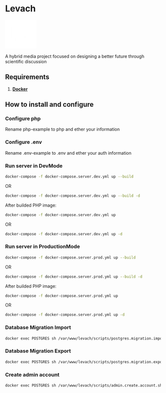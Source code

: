 # Levach

![](https://github.com/marxunion/levach/blob/main/frontend/src/assets/img/logo/logo.png?raw=true)

A hybrid media project focused on designing a better future through scientific discussion 

## Requirements

1. [**Docker**](https://www.docker.com/)

## How to install and configure

### Configure php
Rename php-example to php and ether your information

### Configure .env
Rename .env-example to .env and ether your auth information

### Run server in DevMode
```bash
docker-compose -f docker-compose.server.dev.yml up --build
```
OR
```bash
docker-compose -f docker-compose.server.dev.yml up --build -d
```

After builded PHP image:
```bash
docker-compose -f docker-compose.server.dev.yml up
```
OR
```bash
docker-compose -f docker-compose.server.dev.yml up -d
```

### Run server in ProductionMode
```bash
docker-compose -f docker-compose.server.prod.yml up --build
```
OR
```bash
docker-compose -f docker-compose.server.prod.yml up --build -d
```

After builded PHP image:
```bash
docker-compose -f docker-compose.server.prod.yml up
```
OR
```bash
docker-compose -f docker-compose.server.prod.yml up -d
```

### Database Migration Import
```bash
docker exec POSTGRES sh /var/www/levach/scripts/postgres.migration.import.sh
```

### Database Migration Export
```bash
docker exec POSTGRES sh /var/www/levach/scripts/postgres.migration.export.sh
```


### Create admin account
```bash
docker exec POSTGRES sh /var/www/levach/scripts/admin.create.account.sh
```